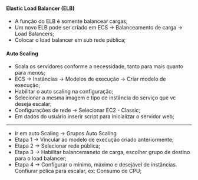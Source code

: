 #### Elastic Load Balancer (ELB)

* A função do ELB é somente balancear cargas;
* Um novo ELB pode ser criado em ECS -> Balanceamento de carga -> Load Balancers;
* Colocar o load balancer em sub rede pública;

#### Auto Scaling

* Scala os servidores conforme a necessidade, tanto para mais quanto para menos;
* ECS -> Instâncias -> Modelos de execução -> Criar modelo de execução;
* Habilitar o auto scaling na configuração;
* Selecionar a mesma imagem e tipo de instância do serviço que vc deseja escalar;
* Configurações de rede -> Selecionar EC2 - Classic;
* Em dados do usuário inserir script para inicializar o servidor web;

----------

* Ir em auto Scaling -> Grupos Auto Scaling
* Etapa 1 -> Vincular ao modelo de execução criado anteriormente;
* Etapa 2 -> Selecionar rede pública;
* Etapa 3 -> Habilitar balancemaneto de carga, escolher grupo de destino para o load balancer;
* Etapa 4 -> Configurar o mínimo, máximo e desejável de instâncias. Confiurar pólica para escalar, ex: Consumo de CPU;



